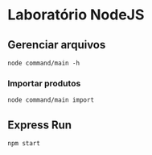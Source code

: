 # Laboratório NodeJS

## Gerenciar arquivos

    node command/main -h

### Importar produtos

    node command/main import

## Express Run

    npm start